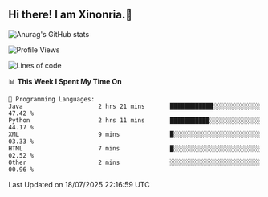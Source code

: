 ## Hi there! I am Xinonria.👋

![Anurag's GitHub stats](https://status-git-main-xinonrias-projects-f26540e3.vercel.app/api?username=xinonria&hide=stars,issues)

<!--START_SECTION:waka-->
![Profile Views](http://img.shields.io/badge/Profile%20Views-0-blue)

![Lines of code](https://img.shields.io/badge/From%20Hello%20World%20I%27ve%20Written-3.8%20million%20lines%20of%20code-blue)

📊 **This Week I Spent My Time On** 

```text
💬 Programming Languages: 
Java                     2 hrs 21 mins       ████████████░░░░░░░░░░░░░   47.42 % 
Python                   2 hrs 11 mins       ███████████░░░░░░░░░░░░░░   44.17 % 
XML                      9 mins              █░░░░░░░░░░░░░░░░░░░░░░░░   03.33 % 
HTML                     7 mins              █░░░░░░░░░░░░░░░░░░░░░░░░   02.52 % 
Other                    2 mins              ░░░░░░░░░░░░░░░░░░░░░░░░░   00.96 % 
```


 Last Updated on 18/07/2025 22:16:59 UTC
<!--END_SECTION:waka-->

<!--
**xinonria/xinonria** is a ✨ _special_ ✨ repository because its `README.md` (this file) appears on your GitHub profile.

Here are some ideas to get you started:

- 🔭 I’m currently working on ...
- 🌱 I’m currently learning ...
- 👯 I’m looking to collaborate on ...
- 🤔 I’m looking for help with ...
- 💬 Ask me about ...
- 📫 How to reach me: ...
- 😄 Pronouns: ...
- ⚡ Fun fact: ...
-->
